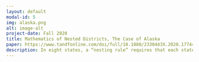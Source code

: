 ```yaml
---
layout: default
modal-id: 5
img: alaska.png
alt: image-alt
project-date: Fall 2020
title: Mathematics of Nested Districts, The Case of Alaska
paper: https://www.tandfonline.com/doi/full/10.1080/2330443X.2020.1774452#abstract
description: In eight states, a “nesting rule” requires that each state Senate district be exactly composed of two adjacent state House districts. In this article, we investigate the potential impacts of these nesting rules with a focus on Alaska, where Republicans have a 2/3 majority in the Senate while a Democratic-led coalition controls the House. Treating the current House plan as fixed and considering all possible pairings, we find that the choice of pairings alone can create a swing of 4–5 seats out of 20 against recent voting patterns, which is similar to the range observed when using a Markov chain procedure to generate plans without the nesting constraint. The analysis enables other insights into Alaska districting, including the partisan latitude available to districters with and without strong rules about nesting and contiguity. Supplementary materials for this article are available online. 
---
```

